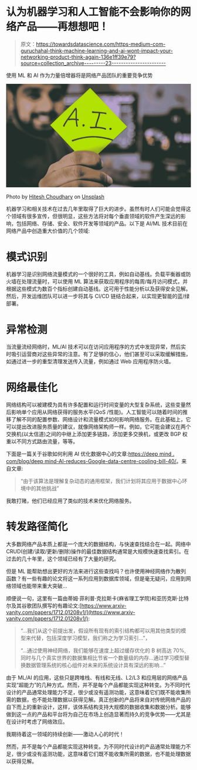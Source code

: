 # 认为机器学习和人工智能不会影响你的网络产品——再想想吧！

> 原文：<https://towardsdatascience.com/https-medium-com-guruchahal-think-machine-learning-and-ai-wont-impact-your-networking-product-think-again-136e1ff39e79?source=collection_archive---------23----------------------->

使用 ML 和 AI 作为力量倍增器将是网络产品团队的重要竞争优势

![](img/3176b59744c40b0f5f3b0372f2aab642.png)

Photo by [Hitesh Choudhary](https://unsplash.com/@hiteshchoudhary?utm_source=medium&utm_medium=referral) on [Unsplash](https://unsplash.com?utm_source=medium&utm_medium=referral)

机器学习和相关技术在过去几年里取得了巨大的进步。虽然有时人们可能会觉得这个领域有很多宣传，但很明显，这些方法将对每个垂直领域的软件产生深远的影响，包括网络、存储、安全、软件开发等领域的产品。以下是 AI/ML 技术目前在网络产品中创造重大价值的几个领域:

# 模式识别

机器学习是识别网络流量模式的一个很好的工具，例如自动基线。负载平衡器或防火墙在处理流量时，可以使用 ML 算法来获取应用程序的每周/每月访问模式，并根据这些模式为数百个指标创建自动基线。这可用于性能分析以及获得安全见解。然后，开发运维团队可以进一步将其与 CI/CD 链结合起来，以实现更智能的蓝/绿部署。

# 异常检测

当流量流经网络时，ML/AI 技术可以在访问应用程序的方式中发现异常，然后实时吸引运营商对这些异常的注意。有了足够的信心，他们甚至可以采取缓解措施，如通过进一步的重型清理发送传入流量，例如通过 Web 应用程序防火墙。

# 网络最佳化

网络结构可以被建模为具有许多配置和运行时间变量的大型复杂系统，这些变量然后影响单个应用从网络获得的服务水平(QoS /性能)。人工智能可以随着时间的推移了解不同的配置参数、网络设计和流量模式如何影响网络服务。在此基础上，它可以提出改进服务质量的建议，就像网络架构师一样。例如，它可能会建议在两个交换机(以太信道)之间的中继上添加更多链路，添加更多交换机，或更改 BGP 权重以不同方式路由流量，等等。

下面是一篇关于谷歌如何利用 AI 优化数据中心的文章:[https://deep mind . com/blog/deep mind-AI-reduces-Google-data-centre-cooling-bill-40/](https://deepmind.com/blog/deepmind-ai-reduces-google-data-centre-cooling-bill-40/)。来自文章:

> “由于该算法是理解复杂动态的通用框架，我们计划将其应用于数据中心环境中的其他挑战”

我敢打赌，他们已经应用了类似的技术来优化网络服务。

# 转发路径简化

大多数网络产品本质上都是一个庞大的数据结构，与快速查找结合在一起。网络中 CRUD(创建/读取/更新/删除)操作的最佳数据结构通常是大规模快速查找索引。在过去的几十年里，这个领域已经有了大量的研究。

但是 ML 能帮助想出更好的方法来进行这些查找吗？也许使用神经网络作为散列函数？有一些有趣的论文将这一系列应用到数据库领域，但是毫无疑问，应用到网络领域也能带来重大突破…

顺便说一句，这里有一篇由蒂姆·菲利普·克拉斯卡(麻省理工学院)和亚历克斯·比特尔及其谷歌团队撰写的有趣论文:[https://www.arxiv-vanity.com/papers/1712.01208v1/](https://www.arxiv-vanity.com/papers/1712.01208v1/):

> “…我们从这个前提出发，假设所有现有的索引结构都可以用其他类型的模型来代替，包括深度学习模型，我们称之为学习索引…”，
> 
> “…通过使用神经网络，我们能够在速度上超过缓存优化的 B 树高达 70%,同时与几个真实世界的数据集相比节省一个数量级的内存…通过学习模型替换数据管理系统的核心组件对未来的系统设计具有深远的影响…”

由于 ML/AI 的应用，这些只是跨堆栈、有线和无线、L2/L3 和应用层的网络产品实现“超能力”的几种方式。然而，并不是每个产品都能实现这种转变。为不同时代设计的产品通常处理能力不足，很少或没有遥测功能，这意味着它们既不能收集所需的数据，也不能处理数据以获得见解。真正创新的产品将来自对传统网络产品的自下而上的重新设计，这样，该体系结构支持大规模的数据收集和数据分析。能够做到这一点的产品和平台将为自己在市场上创造显著而持久的竞争优势——尤其是在设计时考虑了网络效应。

我期待着这一领域的持续创新——激动人心的时代！

然而，并不是每个产品都能实现这种转变。为不同时代设计的产品通常处理能力不足，很少或没有遥测功能，这意味着它们既不能收集所需的数据，也不能处理数据以获得见解。
